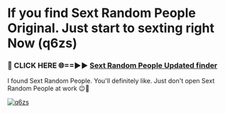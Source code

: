 # If you find Sext Random People Original. Just start to sexting right Now (q6zs)

<h3>🔴 CLICK HERE 🌐==►► <a href="https://tinyurl.com/mtbk5fxa" rel="nofollow">Sext Random People Updated finder</a></h3>

I found Sext Random People. You'll definitely like. Just don't open Sext Random People at work 😉💬

[![q6zs](https://i.imgur.com/Q8WKrnY.jpeg)](https://tinyurl.com/mtbk5fxa)
